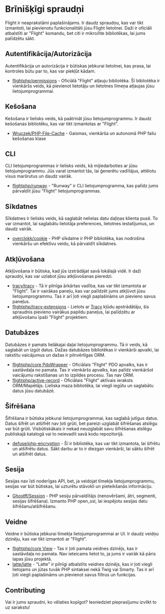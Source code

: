 # Brīnišķīgi spraudņi

Flight ir neaprakstāmi paplašinājams. Ir daudz spraudņu, kas var tikt izmantoti, lai pievienotu funkcionalitāti jūsu Flight lietotnei. Daži ir oficiāli atbalstīti ar "Flight" komandu, bet citi ir mikro/lite bibliotēkas, lai jums palīdzētu sākt.

## Autentifikācija/Autorizācija

Autentifikācija un autorizācija ir būtiskas jebkurai lietotnei, kas prasa, lai kontroles būtu par to, kas var piekļūt kādam.

- [flightphp/permissions](/awesome-plugins/permissions) - Oficiālā "Flight" atļauju bibliotēka. Šī bibliotēka ir vienkāršs veids, kā pievienot lietotāju un lietotnes līmeņa atļaujas jūsu lietojumprogrammai.

## Kešošana

Kešošana ir lielisks veids, kā paātrināt jūsu lietojumprogrammu. Ir daudz kešošanas bibliotēku, kas var tikt izmantotas ar "Flight".

- [Wruczek/PHP-File-Cache](/awesome-plugins/php-file-cache) - Gaismas, vienkārša un autonomā PHP failu kešošanas klase

## CLI

CLI lietojumprogrammas ir lielisks veids, kā mijiedarboties ar jūsu lietojumprogrammu. Jūs varat izmantot tās, lai ģenerētu vadītājus, attēlotu visus maršrutus un daudz vairāk.

- [flightphp/runway](/awesome-plugins/runway) - "Runway" ir CLI lietojumprogramma, kas palīdz jums pārvaldīt jūsu "Flight" lietojumprogrammas.

## Sīkdatnes

Sīkdatnes ir lielisks veids, kā saglabāt nelielas datu daļiņas klienta pusē. To var izmantot, lai saglabātu lietotāja preferences, lietotnes iestatījumus, un daudz vairāk.

- [overclokk/cookie](/awesome-plugins/php-cookie) - PHP sīkdatne ir PHP bibliotēka, kas nodrošina vienkāršu un efektīvu veidu, kā pārvaldīt sīkdatnes.

## Atkļūvošana

Atkļūvošana ir būtiska, kad jūs izstrādājat savā lokālajā vidē. Ir daži spraudņi, kas var uzlabot jūsu atkļūvošanas pieredzi.

- [tracy/tracy](/awesome-plugins/tracy) - Tā ir pilnīga ārkārtas vadība, kas var tikt izmantota ar "Flight". Tai ir vairākas paneļu, kas var palīdzēt jums atkļūvot jūsu lietojumprogrammu. Tas ir arī ļoti viegli paplašināms un pievieno savus paneļus.
- [flightphp/tracy-extensions](/awesome-plugins/tracy-extensions) - Lietots ar [Tracy](/awesome-plugins/tracy) kļūdu apstrādātāju, šis spraudnis pievieno vairākus papildu paneļus, lai palīdzētu ar atkļūvošanu īpaši "Flight" projektiem.

## Datubāzes

Datubāzes ir pamats lielākajai daļai lietojumprogrammu. Tā ir veids, kā saglabāt un izgūt datus. Dažas datubāzes bibliotēkas ir vienkārši apvalki, lai rakstītu vaicājumus un dažas ir pilnvērtīgas ORM.

- [flightphp/core PdoWrapper](/awesome-plugins/pdo-wrapper) - Oficiālais "Flight" PDO apvalks, kas ir sastāvdaļa no pamata. Tas ir vienkāršs apvalks, kas palīdz vienkāršot vaicājumu rakstīšanas un to izpildes procesu. Tas nav ORM.
- [flightphp/active-record](/awesome-plugins/active-record) - Oficiālais "Flight" aktīvais ieraksts ORM/Mapētājs. Lieliska maza bibliotēka, lai viegli iegūtu un saglabātu datus jūsu datubāzē.

## Šifrēšana

Šifrēšana ir būtiska jebkurai lietojumprogrammai, kas saglabā jutīgus datus. Datus šifrēt un atšifrēt nav ļoti grūti, bet pareizi uzglabāt šifrēšanas atslēgu var būt grūti. Visbūtiskākais ir nekad neuzglabāt savu šifrēšanas atslēgu publiskajā katalogā vai to neievadīt savā kodu repozitorijā.

- [defuse/php-encryption](/awesome-plugins/php-encryption) - Šī ir bibliotēka, kas var tikt izmantota, lai šifrētu un atšifrētu datus. Sākt darbu ar to ir diezgan vienkārši, lai sāktu šifrēt un atšifrēt datus.

## Sesija

Sesijas nav īsti noderīgas API, bet, ja veidojat tīmekļa lietojumprogrammu, sesijas var būt būtiskas, lai uzturētu stāvokli un pieteikšanās informāciju.

- [Ghostff/Session](/awesome-plugins/session) - PHP sesiju pārvaldītājs (nenovēršami, ātri, segmenti, sesijas šifrēšana). Izmanto PHP open_ssl, lai iespējotu sesijas datu šifrēšanu/atšifrēšanu.

## Veidne

Veidne ir būtiska jebkurai tīmekļa lietojumprogrammai ar UI. Ir daudz veidņu dzinēju, kas var tikt izmantoti ar "Flight".

- [flightphp/core View](/learn#views) - Tas ir ļoti pamata veidnes dzinējs, kas ir sastāvdaļa no pamata. Nav ieteicams lietot to, ja jums ir vairāk kā pāris lapas jūsu projektā.
- [latte/latte](/awesome-plugins/latte) - "Latte" ir pilnīgi atbalstīts veidnes dzinējs, kas ir ļoti viegli lietojams un jūtas tuvāk PHP sintaksei nekā Twig vai Smarty. Tas ir arī ļoti viegli paplašināms un pievienot savus filtrus un funkcijas.

## Contributing

Vai ir jums spraudni, ko vēlaties kopīgot? Iesniedziet pieprasījumu izvilkt to uz sarakstu!